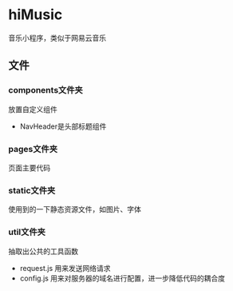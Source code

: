 # hiMusic
音乐小程序，类似于网易云音乐

## 文件
### components文件夹
放置自定义组件
- NavHeader是头部标题组件

### pages文件夹
页面主要代码

### static文件夹
使用到的一下静态资源文件，如图片、字体

### util文件夹
抽取出公共的工具函数

- request.js 用来发送网络请求
- config.js 用来对服务器的域名进行配置，进一步降低代码的耦合度

 


